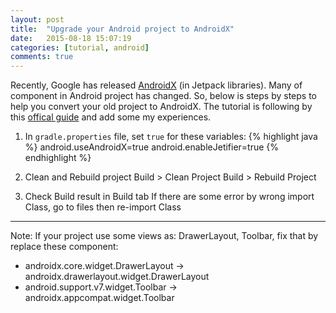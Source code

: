 ```yaml
---
layout: post
title:  "Upgrade your Android project to AndroidX"
date:   2015-08-18 15:07:19
categories: [tutorial, android]
comments: true
---
```

Recently, Google has released [AndroidX](https://developer.android.com/jetpack/androidx) (in Jetpack libraries). Many of component in Android project has changed. So, below is steps by steps to help you convert your old project to AndroidX.
The tutorial is following by this [offical guide](https://developer.android.com/jetpack/androidx/migrate) and add some my experiences.

1. In `gradle.properties` file, set `true` for these variables:
{% highlight java %}
android.useAndroidX=true
android.enableJetifier=true
{% endhighlight %}

2. Clean and Rebuild project
Build > Clean Project
Build > Rebuild Project

3. Check Build result in Build tab
If there are some error by wrong import Class, go to files then re-import Class

---

Note: If your project use some views as: DrawerLayout, Toolbar, fix that by replace these component:
- androidx.core.widget.DrawerLayout -> androidx.drawerlayout.widget.DrawerLayout
- android.support.v7.widget.Toolbar -> androidx.appcompat.widget.Toolbar
